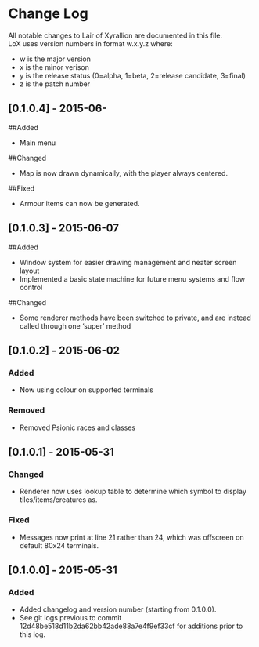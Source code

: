 # Change Log
All notable changes to Lair of Xyrallion are documented in this file.  
LoX uses version numbers in format w.x.y.z where:
- w is the major version
- x is the minor verison
- y is the release status (0=alpha, 1=beta, 2=release candidate, 3=final)
- z is the patch number

## [0.1.0.4] - 2015-06-
##Added
- Main menu

##Changed
- Map is now drawn dynamically, with the player always centered.

##Fixed
- Armour items can now be generated.

## [0.1.0.3] - 2015-06-07
##Added
- Window system for easier drawing management and neater screen layout
- Implemented a basic state machine for future menu systems and flow control

##Changed
- Some renderer methods have been switched to private, and are instead called through one ‘super’ method

## [0.1.0.2] - 2015-06-02
### Added
- Now using colour on supported terminals

### Removed
- Removed Psionic races and classes

## [0.1.0.1] - 2015-05-31
### Changed
- Renderer now uses lookup table to determine which symbol to display tiles/items/creatures as.

### Fixed
- Messages now print at line 21 rather than 24, which was offscreen on default 80x24 terminals.

## [0.1.0.0] - 2015-05-31
### Added
- Added changelog and version number (starting from 0.1.0.0).
- See git logs previous to commit 12d48be518d11b2da62bb42ade88a7e4f9ef33cf for additions prior to this log.
